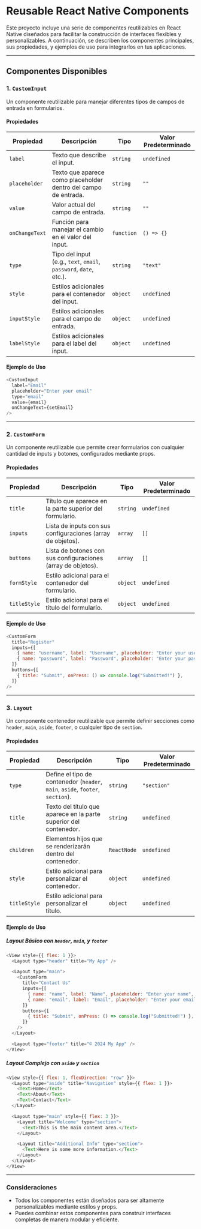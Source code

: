 # Reusable React Native Components

Este proyecto incluye una serie de componentes reutilizables en React Native diseñados para facilitar la construcción de interfaces flexibles y personalizables. A continuación, se describen los componentes principales, sus propiedades, y ejemplos de uso para integrarlos en tus aplicaciones.

---

## **Componentes Disponibles**

### **1. `CustomInput`**
Un componente reutilizable para manejar diferentes tipos de campos de entrada en formularios.

#### Propiedades
| Propiedad       | Descripción                                                                 | Tipo       | Valor Predeterminado |
|-----------------|-----------------------------------------------------------------------------|------------|-----------------------|
| `label`         | Texto que describe el input.                                               | `string`   | `undefined`          |
| `placeholder`   | Texto que aparece como placeholder dentro del campo de entrada.            | `string`   | `""`               |
| `value`         | Valor actual del campo de entrada.                                         | `string`   | `""`               |
| `onChangeText`  | Función para manejar el cambio en el valor del input.                      | `function` | `() => {}`           |
| `type`          | Tipo del input (e.g., `text`, `email`, `password`, `date`, etc.).          | `string`   | `"text"`           |
| `style`         | Estilos adicionales para el contenedor del input.                         | `object`   | `undefined`          |
| `inputStyle`    | Estilos adicionales para el campo de entrada.                              | `object`   | `undefined`          |
| `labelStyle`    | Estilos adicionales para el label del input.                               | `object`   | `undefined`          |

#### Ejemplo de Uso
```javascript
<CustomInput
  label="Email"
  placeholder="Enter your email"
  type="email"
  value={email}
  onChangeText={setEmail}
/>
```

---

### **2. `CustomForm`**
Un componente reutilizable que permite crear formularios con cualquier cantidad de inputs y botones, configurados mediante props.

#### Propiedades
| Propiedad       | Descripción                                                                 | Tipo       | Valor Predeterminado |
|-----------------|-----------------------------------------------------------------------------|------------|-----------------------|
| `title`         | Título que aparece en la parte superior del formulario.                    | `string`   | `undefined`          |
| `inputs`        | Lista de inputs con sus configuraciones (array de objetos).                | `array`    | `[]`                 |
| `buttons`       | Lista de botones con sus configuraciones (array de objetos).               | `array`    | `[]`                 |
| `formStyle`     | Estilo adicional para el contenedor del formulario.                        | `object`   | `undefined`          |
| `titleStyle`    | Estilo adicional para el título del formulario.                            | `object`   | `undefined`          |

#### Ejemplo de Uso
```javascript
<CustomForm
  title="Register"
  inputs={[
    { name: "username", label: "Username", placeholder: "Enter your username", type: "text" },
    { name: "password", label: "Password", placeholder: "Enter your password", type: "password" },
  ]}
  buttons={[
    { title: "Submit", onPress: () => console.log("Submitted!") },
  ]}
/>
```

---

### **3. `Layout`**
Un componente contenedor reutilizable que permite definir secciones como `header`, `main`, `aside`, `footer`, o cualquier tipo de `section`.

#### Propiedades
| Propiedad       | Descripción                                                                 | Tipo       | Valor Predeterminado |
|-----------------|-----------------------------------------------------------------------------|------------|-----------------------|
| `type`          | Define el tipo de contenedor (`header`, `main`, `aside`, `footer`, `section`). | `string`   | `"section"`        |
| `title`         | Texto del título que aparece en la parte superior del contenedor.           | `string`   | `undefined`          |
| `children`      | Elementos hijos que se renderizarán dentro del contenedor.                  | `ReactNode`| `undefined`          |
| `style`         | Estilo adicional para personalizar el contenedor.                          | `object`   | `undefined`          |
| `titleStyle`    | Estilo adicional para personalizar el título.                              | `object`   | `undefined`          |

#### Ejemplo de Uso
##### Layout Básico con `header`, `main`, y `footer`
```javascript
<View style={{ flex: 1 }}>
  <Layout type="header" title="My App" />

  <Layout type="main">
    <CustomForm
      title="Contact Us"
      inputs={[
        { name: "name", label: "Name", placeholder: "Enter your name", type: "text" },
        { name: "email", label: "Email", placeholder: "Enter your email", type: "email" },
      ]}
      buttons={[
        { title: "Submit", onPress: () => console.log("Submitted!") },
      ]}
    />
  </Layout>

  <Layout type="footer" title="© 2024 My App" />
</View>
```

##### Layout Complejo con `aside` y `section`
```javascript
<View style={{ flex: 1, flexDirection: "row" }}>
  <Layout type="aside" title="Navigation" style={{ flex: 1 }}>
    <Text>Home</Text>
    <Text>About</Text>
    <Text>Contact</Text>
  </Layout>

  <Layout type="main" style={{ flex: 3 }}>
    <Layout title="Welcome" type="section">
      <Text>This is the main content area.</Text>
    </Layout>

    <Layout title="Additional Info" type="section">
      <Text>Here is some more information.</Text>
    </Layout>
  </Layout>
</View>
```

---

### **Consideraciones**
- Todos los componentes están diseñados para ser altamente personalizables mediante estilos y props.
- Puedes combinar estos componentes para construir interfaces completas de manera modular y eficiente.


